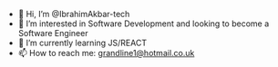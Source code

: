 - 👋 Hi, I’m @IbrahimAkbar-tech
- 👀 I’m interested in Software Development and looking to become a Software Engineer
- 🌱 I’m currently learning JS/REACT
- 📫 How to reach me: grandline1@hotmail.co.uk

<!---
IbrahimAkbar-tech/IbrahimAkbar-tech is a ✨ special ✨ repository because its `README.md` (this file) appears on your GitHub profile.
You can click the Preview link to take a look at your changes.
--->
